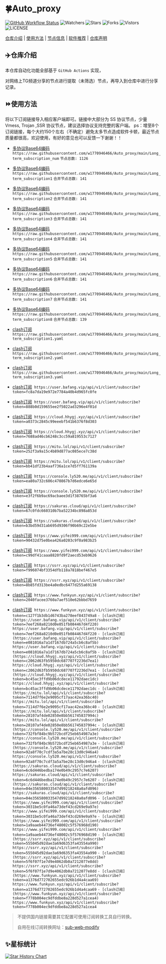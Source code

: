 # 🍀Auto_proxy
[![GitHub Workflow Status](https://img.shields.io/github/workflow/status/w1770946466/Auto_proxy/sub_merge?label=sub_merge)](https://github.com/w1770946466/Auto_proxy/actions/workflows/main.yml) 
![Watchers](https://img.shields.io/github/watchers/w1770946466/Auto_proxy) ![Stars](https://img.shields.io/github/stars/w1770946466/Auto_proxy) ![Forks](https://img.shields.io/github/forks/w1770946466/Auto_proxy) ![Vistors](https://visitor-badge.laobi.icu/badge?page_id=w1770946466.Auto_proxy) ![LICENSE](https://img.shields.io/badge/license-CC%20BY--SA%204.0-green.svg)

[仓库介绍](https://github.com/w1770946466/Auto_proxy#仓库介绍) | [使用方法](https://github.com/w1770946466/Auto_proxy#使用方法) | [节点信息](https://github.com/w1770946466/Auto_proxy#节点信息) | [软件推荐](https://github.com/w1770946466/Auto_proxy#客户端选择) | [仓库声明](https://github.com/w1770946466/Auto_proxy#仓库声明)

## ✈️仓库介绍
本仓库自动化功能全部基于 `GitHub Actions` 实现，

对网络上TG频道分享的节点进行提取（未筛选）节点，再导入到仓库中进行分享记录。

## ⏩使用方法
将以下订阅链接导入相应客户端即可。链接中大部分为 SS 协议节点，少量 Vmess, Trojan ,SSR 协议节点，建议选择协议支持完整的客户端。
ps：增至8个订阅链接，每个大约150个左右（不确定）避免太多节点造成软件卡顿，最近节点质量都很高，欢迎使用，有好的意见也可以反馈一下谢谢！！

- [多协议Base64编码](https://raw.githubusercontent.com/w1770946466/Auto_proxy/main/Long_term_subscription1)
`https://raw.githubusercontent.com/w1770946466/Auto_proxy/main/Long_term_subscription_num`
`节点总数: 1126`

- [多协议Base64编码](https://raw.githubusercontent.com/w1770946466/Auto_proxy/main/Long_term_subscription1)
`https://raw.githubusercontent.com/w1770946466/Auto_proxy/main/Long_term_subscription1`
`合并节点总数: 141`

- [多协议Base64编码](https://raw.githubusercontent.com/w1770946466/Auto_proxy/main/Long_term_subscription2)
`https://raw.githubusercontent.com/w1770946466/Auto_proxy/main/Long_term_subscription2`
`合并节点总数: 141`

- [多协议Base64编码](https://raw.githubusercontent.com/w1770946466/Auto_proxy/main/Long_term_subscription3)
`https://raw.githubusercontent.com/w1770946466/Auto_proxy/main/Long_term_subscription3`
`合并节点总数: 141`

- [多协议Base64编码](https://raw.githubusercontent.com/w1770946466/Auto_proxy/main/Long_term_subscription4)
`https://raw.githubusercontent.com/w1770946466/Auto_proxy/main/Long_term_subscription4`
`合并节点总数: 141`

- [多协议Base64编码](https://raw.githubusercontent.com/w1770946466/Auto_proxy/main/Long_term_subscription5)
`https://raw.githubusercontent.com/w1770946466/Auto_proxy/main/Long_term_subscription5`
`合并节点总数: 141`

- [多协议Base64编码](https://raw.githubusercontent.com/w1770946466/Auto_proxy/main/Long_term_subscription6)
`https://raw.githubusercontent.com/w1770946466/Auto_proxy/main/Long_term_subscription6`
`合并节点总数: 141`

- [多协议Base64编码](https://raw.githubusercontent.com/w1770946466/Auto_proxy/main/Long_term_subscription7)
`https://raw.githubusercontent.com/w1770946466/Auto_proxy/main/Long_term_subscription7`
`合并节点总数: 141`

- [多协议Base64编码](https://raw.githubusercontent.com/w1770946466/Auto_proxy/main/Long_term_subscription8)
`https://raw.githubusercontent.com/w1770946466/Auto_proxy/main/Long_term_subscription8`
`合并节点总数: 139`
- [clash订阅](https://raw.githubusercontent.com/w1770946466/Auto_proxy/main/Long_term_subscription2.yaml)
`https://raw.githubusercontent.com/w1770946466/Auto_proxy/main/Long_term_subscription1.yaml`
- [clash订阅](https://raw.githubusercontent.com/w1770946466/Auto_proxy/main/Long_term_subscription2.yaml)
`https://raw.githubusercontent.com/w1770946466/Auto_proxy/main/Long_term_subscription2.yaml`
- [clash订阅](https://raw.githubusercontent.com/w1770946466/Auto_proxy/main/Long_term_subscription3.yaml)
`https://raw.githubusercontent.com/w1770946466/Auto_proxy/main/Long_term_subscription3.yaml`

- [clash订阅](https://user.bafang.vip/api/v1/client/subscribe?token=fc8a7da19e972e7784a40b4d965fc0fe)` https://user.bafang.vip/api/v1/client/subscribe?token=fc8a7da19e972e7784a40b4d965fc0fe`
- [clash订阅](https://user.bafang.vip/api/v1/client/subscribe?token=888b0d159655ee2f5022ad3296e4f01d)` https://user.bafang.vip/api/v1/client/subscribe?token=888b0d159655ee2f5022ad3296e4f01d`
- [clash订阅](https://cloud.hhygj.xyz/api/v1/client/subscribe?token=a0373c2845c99eeebf541b6376f8d303)` https://cloud.hhygj.xyz/api/v1/client/subscribe?token=a0373c2845c99eeebf541b6376f8d303`
- [clash订阅](https://cloud.hhygj.xyz/api/v1/client/subscribe?token=7688ad46cb6248c3cc59a819553c7127)` https://cloud.hhygj.xyz/api/v1/client/subscribe?token=7688ad46cb6248c3cc59a819553c7127`
- [clash订阅](https://mitu.lol/api/v1/client/subscribe?token=252f3a9a15c4b89d877ac085ece7c38d)` https://mitu.lol/api/v1/client/subscribe?token=252f3a9a15c4b89d877ac085ece7c38d`
- [clash订阅](https://mitu.lol/api/v1/client/subscribe?token=bb41df23b4aaf736a1ce7d5ff761139a)` https://mitu.lol/api/v1/client/subscribe?token=bb41df23b4aaf736a1ce7d5ff761139a`
- [clash订阅](https://console.ly520.me/api/v1/client/subscribe?token=ea80a732c606c470867b7d6edce6e65d)` https://console.ly520.me/api/v1/client/subscribe?token=ea80a732c606c470867b7d6edce6e65d`
- [clash订阅](https://console.ly520.me/api/v1/client/subscribe?token=e3f2f6b9ac69acbaee3d1f38765bf3a6)` https://console.ly520.me/api/v1/client/subscribe?token=e3f2f6b9ac69acbaee3d1f38765bf3a6`
- [clash订阅](https://sakuras.cloud/api/v1/client/subscribe?token=67c0fdc660310b7ba52234bc898a853d)` https://sakuras.cloud/api/v1/client/subscribe?token=67c0fdc660310b7ba52234bc898a853d`
- [clash订阅](https://sakuras.cloud/api/v1/client/subscribe?token=b3bd59d31ab695d9306f90b69c22e5be)` https://sakuras.cloud/api/v1/client/subscribe?token=b3bd59d31ab695d9306f90b69c22e5be`
- [clash订阅](https://www.yifei999.com/api/v1/client/subscribe?token=90432d75e0bea426a0203c9f0a983b25)` https://www.yifei999.com/api/v1/client/subscribe?token=90432d75e0bea426a0203c9f0a983b25`
- [clash订阅](https://www.yifei999.com/api/v1/client/subscribe?token=c99df41caaa8820fd9f2aecd53eb9626)` https://www.yifei999.com/api/v1/client/subscribe?token=c99df41caaa8820fd9f2aecd53eb9626`
- [clash订阅](https://ssrr.xyz/api/v1/client/subscribe?token=f996074bf3354dfb118a7818bef467e5)` https://ssrr.xyz/api/v1/client/subscribe?token=f996074bf3354dfb118a7818bef467e5`
- [clash订阅](https://ssrr.xyz/api/v1/client/subscribe?token=8b85fd313be4a0edbc6477d255a69138)` https://ssrr.xyz/api/v1/client/subscribe?token=8b85fd313be4a0edbc6477d255a69138`
- [clash订阅](https://www.funkyun.xyz/api/v1/client/subscribe?token=2040facee3760a7aef510e62bbbd7659)` https://www.funkyun.xyz/api/v1/client/subscribe?token=2040facee3760a7aef510e62bbbd7659`
- [clash订阅](https://www.funkyun.xyz/api/v1/client/subscribe?token=c127f1b3db1d6743ba278eef843749a8)` https://www.funkyun.xyz/api/v1/client/subscribe?token=c127f1b3db1d6743ba278eef843749a8`
`- [clash订阅](https://user.bafang.vip/api/v1/client/subscribe?token=7eef268a8210d0e051fb084467d4f220) https://user.bafang.vip/api/v1/client/subscribe?token=7eef268a8210d0e051fb084467d4f220`
`- [clash订阅](https://user.bafang.vip/api/v1/client/subscribe?token=e081016a7a1d7167db724a5cb6c8af5b) https://user.bafang.vip/api/v1/client/subscribe?token=e081016a7a1d7167db724a5cb6c8af5b`
`- [clash订阅](https://cloud.hhygj.xyz/api/v1/client/subscribe?token=c2062d63fb5950dc687707f2236d7ea1) https://cloud.hhygj.xyz/api/v1/client/subscribe?token=c2062d63fb5950dc687707f2236d7ea1`
`- [clash订阅](https://cloud.hhygj.xyz/api/v1/client/subscribe?token=bc45ac3ffd9b06dcdece11792daec1dc) https://cloud.hhygj.xyz/api/v1/client/subscribe?token=bc45ac3ffd9b06dcdece11792daec1dc`
`- [clash订阅](https://mitu.lol/api/v1/client/subscribe?token=7114d7f6e2e9095cf17aac42ea36bc40) https://mitu.lol/api/v1/client/subscribe?token=7114d7f6e2e9095cf17aac42ea36bc40`
`- [clash订阅](https://mitu.lol/api/v1/client/subscribe?token=28107af4de02850e8bb561745837994c) https://mitu.lol/api/v1/client/subscribe?token=28107af4de02850e8bb561745837994c`
`- [clash订阅](https://console.ly520.me/api/v1/client/subscribe?token=732fbf84bc9b572bcdf25eb654987a3e) https://console.ly520.me/api/v1/client/subscribe?token=732fbf84bc9b572bcdf25eb654987a3e`
`- [clash订阅](https://console.ly520.me/api/v1/client/subscribe?token=92a8f70c7cdf3a5a7be28c13d0c946a4) https://console.ly520.me/api/v1/client/subscribe?token=92a8f70c7cdf3a5a7be28c13d0c946a4`
`- [clash订阅](https://sakuras.cloud/api/v1/client/subscribe?token=6c6d446bedba174e0b49c2957c7e6207) https://sakuras.cloud/api/v1/client/subscribe?token=6c6d446bedba174e0b49c2957c7e6207`
`- [clash订阅](https://sakuras.cloud/api/v1/client/subscribe?token=04e356580033547d99218248a0afd096) https://sakuras.cloud/api/v1/client/subscribe?token=04e356580033547d99218248a0afd096`
`- [clash订阅](https://www.yifei999.com/api/v1/client/subscribe?token=3031be5c0fa46a73def43cd269e9a97e) https://www.yifei999.com/api/v1/client/subscribe?token=3031be5c0fa46a73def43cd269e9a97e`
`- [clash订阅](https://www.yifei999.com/api/v1/client/subscribe?token=1a9aaeb44736ef48002c5f576968d190) https://www.yifei999.com/api/v1/client/subscribe?token=1a9aaeb44736ef48002c5f576968d190`
`- [clash订阅](https://ssrr.xyz/api/v1/client/subscribe?token=555045d92dae3a69d6353fa43554a990) https://ssrr.xyz/api/v1/client/subscribe?token=555045d92dae3a69d6353fa43554a990`
`- [clash订阅](https://ssrr.xyz/api/v1/client/subscribe?token=5f6f07f1e7d9e4062db0a7212077e8dd) https://ssrr.xyz/api/v1/client/subscribe?token=5f6f07f1e7d9e4062db0a7212077e8dd`
`- [clash订阅](https://www.funkyun.xyz/api/v1/client/subscribe?token=a1376d772702655edc926b1d4a4caa69) https://www.funkyun.xyz/api/v1/client/subscribe?token=a1376d772702655edc926b1d4a4caa69`
`- [clash订阅](https://www.funkyun.xyz/api/v1/client/subscribe?token=f778b004ec9dfddbe8a228d527a1cea4) https://www.funkyun.xyz/api/v1/client/subscribe?token=f778b004ec9dfddbe8a228d527a1cea4`








































>不提供国内链接需要其它配置可使用订阅转换工具自行转换。
>
>自用在线订阅转换网址：[sub-web-modify](https://sub.v1.mk/)
## ✨星标统计
[![Star History Chart](https://api.star-history.com/svg?repos=w1770946466/Auto_proxy&type=Date)](https://star-history.com/#w1770946466/Auto_proxy&Date)

